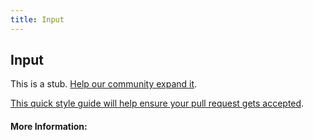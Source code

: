 ```yaml
---
title: Input
---
```


## Input

This is a stub. [Help our community expand it](https://github.com/freeCodeCamp/guide-articles/tree/master/articles/HTML/Attributes/Input/index.md).

[This quick style guide will help ensure your pull request gets accepted](https://github.com/freeCodeCamp/guide-articles/blob/master/README.md).

<!-- The article goes here, in GitHub-flavored Markdown. Feel free to add YouTube videos, images, and CodePen/JSBin embeds  -->

#### More Information:
<!-- Please add any articles you think might be helpful to read before writing the article -->


